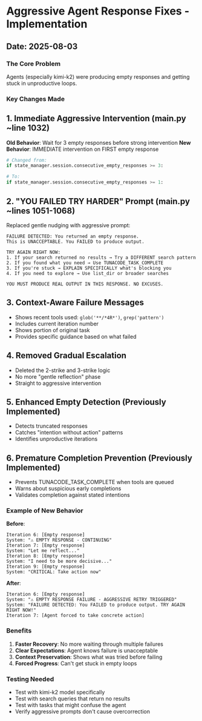 # Aggressive Agent Response Fixes - Implementation

## Date: 2025-08-03

### The Core Problem
Agents (especially kimi-k2) were producing empty responses and getting stuck in unproductive loops.

### Key Changes Made

## 1. Immediate Aggressive Intervention (main.py ~line 1032)
**Old Behavior**: Wait for 3 empty responses before strong intervention
**New Behavior**: IMMEDIATE intervention on FIRST empty response

```python
# Changed from:
if state_manager.session.consecutive_empty_responses >= 3:

# To:
if state_manager.session.consecutive_empty_responses >= 1:
```

## 2. "YOU FAILED TRY HARDER" Prompt (main.py ~lines 1051-1068)
Replaced gentle nudging with aggressive prompt:

```
FAILURE DETECTED: You returned an empty response.
This is UNACCEPTABLE. You FAILED to produce output.

TRY AGAIN RIGHT NOW:
1. If your search returned no results → Try a DIFFERENT search pattern
2. If you found what you need → Use TUNACODE_TASK_COMPLETE
3. If you're stuck → EXPLAIN SPECIFICALLY what's blocking you
4. If you need to explore → Use list_dir or broader searches

YOU MUST PRODUCE REAL OUTPUT IN THIS RESPONSE. NO EXCUSES.
```

## 3. Context-Aware Failure Messages
- Shows recent tools used: `glob('**/*4R*')`, `grep('pattern')`
- Includes current iteration number
- Shows portion of original task
- Provides specific guidance based on what failed

## 4. Removed Gradual Escalation
- Deleted the 2-strike and 3-strike logic
- No more "gentle reflection" phase
- Straight to aggressive intervention

## 5. Enhanced Empty Detection (Previously Implemented)
- Detects truncated responses
- Catches "intention without action" patterns
- Identifies unproductive iterations

## 6. Premature Completion Prevention (Previously Implemented)
- Prevents TUNACODE_TASK_COMPLETE when tools are queued
- Warns about suspicious early completions
- Validates completion against stated intentions

### Example of New Behavior

**Before**:
```
Iteration 6: [Empty response]
System: "⚠️ EMPTY RESPONSE - CONTINUING"
Iteration 7: [Empty response]
System: "Let me reflect..."
Iteration 8: [Empty response]
System: "I need to be more decisive..."
Iteration 9: [Empty response]
System: "CRITICAL: Take action now"
```

**After**:
```
Iteration 6: [Empty response]
System: "⚠️ EMPTY RESPONSE FAILURE - AGGRESSIVE RETRY TRIGGERED"
System: "FAILURE DETECTED: You FAILED to produce output. TRY AGAIN RIGHT NOW!"
Iteration 7: [Agent forced to take concrete action]
```

### Benefits
1. **Faster Recovery**: No more waiting through multiple failures
2. **Clear Expectations**: Agent knows failure is unacceptable
3. **Context Preservation**: Shows what was tried before failing
4. **Forced Progress**: Can't get stuck in empty loops

### Testing Needed
- Test with kimi-k2 model specifically
- Test with search queries that return no results
- Test with tasks that might confuse the agent
- Verify aggressive prompts don't cause overcorrection